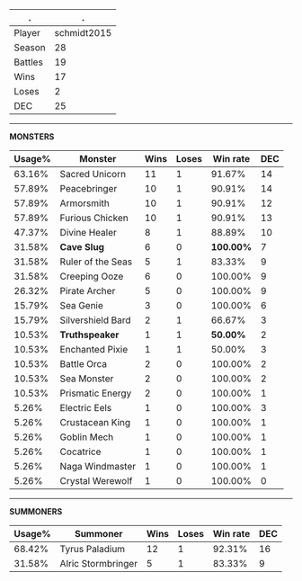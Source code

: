 .|.
|-|-
Player|schmidt2015
Season|28
Battles|19
Wins|17
Loses|2
DEC|25

---
**MONSTERS**

Usage%|Monster|Wins|Loses|Win rate|DEC|
-|-|-|-|-|-|
63.16%|Sacred Unicorn|11|1|91.67%|14|
57.89%|Peacebringer|10|1|90.91%|14|
57.89%|Armorsmith|10|1|90.91%|12|
57.89%|Furious Chicken|10|1|90.91%|13|
47.37%|Divine Healer|8|1|88.89%|10|
31.58%|**Cave Slug**|6|0|**100.00%**|7|
31.58%|Ruler of the Seas|5|1|83.33%|9|
31.58%|Creeping Ooze|6|0|100.00%|9|
26.32%|Pirate Archer|5|0|100.00%|9|
15.79%|Sea Genie|3|0|100.00%|6|
15.79%|Silvershield Bard|2|1|66.67%|3|
10.53%|**Truthspeaker**|1|1|**50.00%**|2|
10.53%|Enchanted Pixie|1|1|50.00%|3|
10.53%|Battle Orca|2|0|100.00%|2|
10.53%|Sea Monster|2|0|100.00%|2|
10.53%|Prismatic Energy|2|0|100.00%|1|
5.26%|Electric Eels|1|0|100.00%|3|
5.26%|Crustacean King|1|0|100.00%|1|
5.26%|Goblin Mech|1|0|100.00%|1|
5.26%|Cocatrice|1|0|100.00%|1|
5.26%|Naga Windmaster|1|0|100.00%|1|
5.26%|Crystal Werewolf|1|0|100.00%|0|

---
**SUMMONERS**

Usage%|Summoner|Wins|Loses|Win rate|DEC|
-|-|-|-|-|-|
68.42%|Tyrus Paladium|12|1|92.31%|16|
31.58%|Alric Stormbringer|5|1|83.33%|9|
